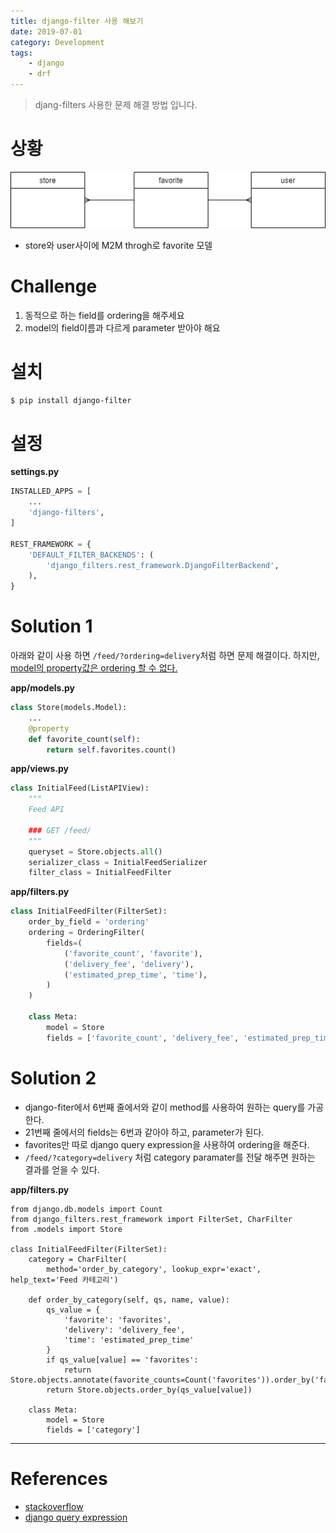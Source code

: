 ```yaml
---
title: django-filter 사용 해보기
date: 2019-07-01
category: Development
tags:
    - django
    - drf
---
```


> djang-filters 사용한 문제 해결 방법 입니다.

# 상황 

![erd](erd.png)

- store와 user사이에 M2M throgh로 favorite 모델


# Challenge

1. 동적으로 하는 field를 ordering을 해주세요
2. model의 field이름과 다르게 parameter 받아야 해요

# 설치

```bash
$ pip install django-filter
```

# 설정

**settings.py**

```python
INSTALLED_APPS = [
    ...
    'django-filters',
]

REST_FRAMEWORK = {
    'DEFAULT_FILTER_BACKENDS': (
        'django_filters.rest_framework.DjangoFilterBackend',
    ),
}
```

# Solution 1

아래와 같이 사용 하면 `/feed/?ordering=delivery`처럼 하면 문제 해결이다.
하지만, <u> model의 property값은 ordering 할 수 없다. </u>

**app/models.py**

```python
class Store(models.Model):
    ...
    @property
    def favorite_count(self):
        return self.favorites.count()
```

**app/views.py**

```python
class InitialFeed(ListAPIView):
    """
    Feed API

    ### GET /feed/
    """
    queryset = Store.objects.all()
    serializer_class = InitialFeedSerializer
    filter_class = InitialFeedFilter
```

**app/filters.py**

```python
class InitialFeedFilter(FilterSet):
    order_by_field = 'ordering'
    ordering = OrderingFilter(
        fields=(
            ('favorite_count', 'favorite'),
            ('delivery_fee', 'delivery'),
            ('estimated_prep_time', 'time'),
        )
    )

    class Meta:
        model = Store
        fields = ['favorite_count', 'delivery_fee', 'estimated_prep_time']
```

# Solution 2

- django-fiter에서 6번째 줄에서와 같이 method를 사용하여 원하는 query를 가공한다.
- 21번째 줄에서의 fields는 6번과 같아야 하고, parameter가 된다.
- favorites만 따로 django query expression을 사용하여 ordering을 해준다. 
- `/feed/?category=delivery` 처럼 category paramater를 전달 해주면 원하는 결과를 얻을 수 있다.

**app/filters.py**

```python{6,16,21}{numberLines: true}
from django.db.models import Count
from django_filters.rest_framework import FilterSet, CharFilter
from .models import Store

class InitialFeedFilter(FilterSet):
    category = CharFilter(
        method='order_by_category', lookup_expr='exact', help_text='Feed 카테고리')

    def order_by_category(self, qs, name, value):
        qs_value = {
            'favorite': 'favorites',
            'delivery': 'delivery_fee',
            'time': 'estimated_prep_time'
        }
        if qs_value[value] == 'favorites':
            return Store.objects.annotate(favorite_counts=Count('favorites')).order_by('favorite_counts')
        return Store.objects.order_by(qs_value[value])

    class Meta:
        model = Store
        fields = ['category']
```

---
# References
- [stackoverflow](https://stackoverflow.com/questions/33691933/how-can-i-use-orderingfilter-without-exposing-the-names-of-the-fields-in-the-dat)
- [django query expression](https://docs.djangoproject.com/en/3.0/ref/models/expressions/)